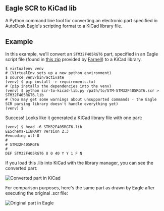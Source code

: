 Eagle SCR to KiCad lib
--
A Python command line tool for converting an electronic part specified in AutoDesk Eagle's scripting format to a KiCad library file.

Example
--
In this example, we'll convert an ```STM32F405RGT6``` part, specified in an Eagle script file (found in [this zip](http://www.farnell.com/cad/1724597.zip) provided by [Farnell](http://uk.farnell.com/stmicroelectronics/stm32f405rgt6/mcu-32bit-cortex-m4-168mhz-lqfp/dp/2064363?st=stm32F405rgt6)) to a KiCad library.
```shell
$ virtualenv venv
# (VirtualEnv sets up a new python environment)
$ source venv/bin/activate
(venv) $ pip install -r requirements.txt
# (pip installs the dependencies into the venv)
(venv) $ python scr-to-kicad-lib.py /path/to/STM-STM32F405RGT6.scr > STM32F405RGT6.lib
# (You may get some warnings about unsupported commands - the Eagle SCR parsing library doesn't handle everything yet)
(venv) $
```

Success! Looks like it generated a KiCad library file with one part:

```shell
(venv) $ head -6 STM32F405RGT6.lib
EESchema-LIBRARY Version 2.3
#encoding utf-8
#
# STM32F405RGT6
#
DEF STM32F405RGT6 U 0 40 Y Y 1 F N
```

If you load this .lib into KiCad with the library manager, you can see the converted part:

![Converted part in KiCad](https://example.com "Converted part in KiCad")

For comparison purposes, here's the same part as drawn by Eagle after executing the original .scr file: 

![Original part in Eagle](https://example.com "Original part in Eagle")
